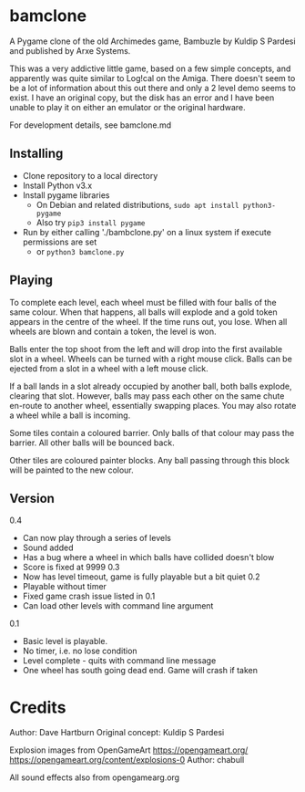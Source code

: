 # bamclone
A Pygame clone of the old Archimedes game, Bambuzle by Kuldip S Pardesi and published by Arxe Systems.

This was a very addictive little game, based on a few simple concepts, and apparently was quite similar to Log!cal on the Amiga. There doesn't seem to be a lot of information about this out there and only a 2 level demo seems to exist. I have an original copy, but the disk has an error and I have been unable to play it on either an emulator or the original hardware.

For development details, see bamclone.md

Installing
----------

 * Clone repository to a local directory
 * Install Python v3.x
 * Install pygame libraries
   * On Debian and related distributions, `sudo apt install python3-pygame`
   * Also try `pip3 install pygame`
 * Run by either calling './bambclone.py' on a linux system if execute permissions are set
   * or `python3 bamclone.py`

Playing
-------

To complete each level, each wheel must be filled with four balls of the same colour. When that happens, all balls will explode and a gold token appears in the centre of the wheel. If the time runs out, you lose. When all wheels are blown and contain a token, the level is won.

Balls enter the top shoot from the left and will drop into the first available slot in a wheel. Wheels can be turned with a right mouse click. Balls can be ejected from a slot in a wheel with a left mouse click.

If a ball lands in a slot already occupied by another ball, both balls explode, clearing that slot. However, balls may pass each other on the same chute en-route to another wheel, essentially swapping places. You may also rotate a wheel while a ball is incoming.

Some tiles contain a coloured barrier. Only balls of that colour may pass the barrier. All other balls will be bounced back.

Other tiles are coloured painter blocks. Any ball passing through this block will be painted to the new colour.

Version
-------
0.4
* Can now play through a series of levels
* Sound added
* Has a bug where a wheel in which balls have collided doesn't blow
* Score is fixed at 9999
0.3
* Now has level timeout, game is fully playable but a bit quiet
0.2
* Playable without timer
* Fixed game crash issue listed in 0.1
* Can load other levels with command line argument
  
0.1 
* Basic level is playable.
* No timer, i.e. no lose condition
* Level complete - quits with command line message
* One wheel has south going dead end. Game will crash if taken

Credits
=======

Author: Dave Hartburn
Original concept: Kuldip S Pardesi

Explosion images from OpenGameArt
https://opengameart.org/
https://opengameart.org/content/explosions-0
Author: chabull

All sound effects also from opengamearg.org
